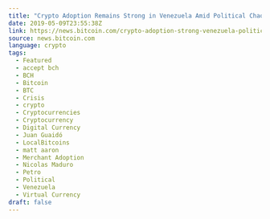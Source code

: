 ```yaml
---
title: "Crypto Adoption Remains Strong in Venezuela Amid Political Chaos"
date: 2019-05-09T23:55:38Z
link: https://news.bitcoin.com/crypto-adoption-strong-venezuela-political/?utm_medium=RSS&utm_source=news.12bit.vn
source: news.bitcoin.com
language: crypto
tags:
  - Featured
  - accept bch
  - BCH
  - Bitcoin
  - BTC
  - Crisis
  - crypto
  - Cryptocurrencies
  - Cryptocurrency
  - Digital Currency
  - Juan Guaidó
  - LocalBitcoins
  - matt aaron
  - Merchant Adoption
  - Nicolas Maduro
  - Petro
  - Political
  - Venezuela
  - Virtual Currency
draft: false
---
```

